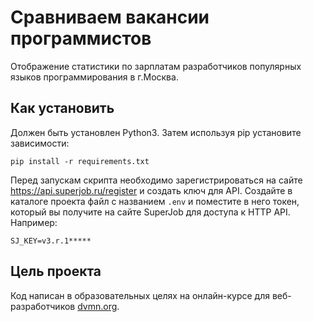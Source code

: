 # Сравниваем вакансии программистов

Отображение статистики по зарплатам разработчиков популярных языков программирования в г.Москва.

## Как установить
Должен быть установлен Python3.
Затем используя pip установите зависимости:

```
pip install -r requirements.txt
```
Перед запускам скрипта необходимо зарегистрироваться на сайте https://api.superjob.ru/register и создать ключ для API.
Создайте в каталоге проекта файл с названием `.env` и поместите в него токен, который вы получите на сайте SuperJob для доступа к HTTP API. Например:
```
SJ_KEY=v3.r.1*****
```

## Цель проекта
Код написан в образовательных целях на онлайн-курсе для веб-разработчиков [dvmn.org](http://dvmn.org/).
